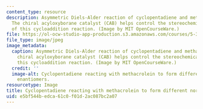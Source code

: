 ```yaml
---
content_type: resource
description: Asymmetric Diels-Alder reaction of cyclopentadiene and methacrolein.
  The chiral acyloxyborane catalyst (CAB) helps control the stereochemical outcome
  of this cycloaddition reaction. (Image by MIT OpenCourseWare.)
file: https://ol-ocw-studio-app-production.s3.amazonaws.com/courses/5-37-introduction-to-organic-synthesis-laboratory-spring-2009/e5bf544bedca61c0f01d2ac087bc2a07_5-37s09-th.jpg
file_type: image/jpeg
image_metadata:
  caption: Asymmetric Diels-Alder reaction of cyclopentadiene and methacrolein. The
    chiral acyloxyborane catalyst (CAB) helps control the stereochemical outcome of
    this cycloaddition reaction. (Image by MIT OpenCourseWare.)
  credit: ''
  image-alt: Cyclopentadiene reacting with methacrolein to form different norbornene
    enantiomers.
resourcetype: Image
title: Cyclopentadiene reacting with methacrolein to form different norbornene enantiomers
uid: e5bf544b-edca-61c0-f01d-2ac087bc2a07
---
```

